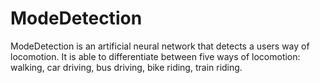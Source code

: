 # ModeDetection

ModeDetection is an artificial neural network that detects a users way of locomotion.
It is able to differentiate between five ways of locomotion: walking, car driving, bus driving, bike riding, train riding.